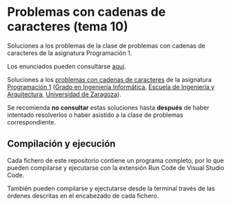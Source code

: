 # Problemas con cadenas de caracteres (tema 10)

Soluciones a los problemas de la clase de problemas con cadenas de caracteres de la asignatura Programación 1.

Los enunciados pueden consultarse [aquí](https://miguel-latre.github.io/transparencias/problemas-7c-cadenas-de-caracteres.pdf).

Soluciones a los [problemas con cadenas de caracteres](https://miguel-latre.github.io/transparencias/pbs-tema-10-cadenas-de-caracteres.pdf) de la asignatura [Programación 1](https://github.com/prog1-eina) ([Grado en Ingeniería Informática](https://webdiis.unizar.es/~silarri/coordinadorGrado/), [Escuela de Ingeniería y Arquitectura](https://eina.unizar.es/), [Universidad de Zaragoza](https://www.unizar.es/)).

Se recomienda **no consultar** estas soluciones hasta **después** de haber intentado resolverlos o haber asistido a la clase de problemas correspondiente.

## Compilación y ejecución

Cada fichero de este repositorio contiene un programa completo, por lo que pueden compilarse y ejecutarse con la extensión Run Code de Visual Studio Code.

También pueden compilarse y ejectutarse desde la terminal través de las órdenes descritas en el encabezado de cada fichero.
